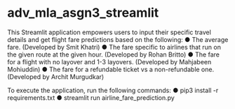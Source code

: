 # adv_mla_asgn3_streamlit

This Streamlit application empowers users to input their specific travel details and get flight fare predictions based on the following:
●	The average fare. (Developed by Smit Khatri)
●	The fare specific to airlines that run on the given route at the given hour. (Developed by Rohan Britto)
●	The fare for a flight with no layover and 1-3 layovers. (Developed by Mahjabeen Mohiuddin)
●	The fare for a refundable ticket vs a non-refundable one. (Developed by Archit Murgudkar)

To execute the application, run the following commands:
●	pip3 install -r requirements.txt
●	streamlit run airline_fare_prediction.py